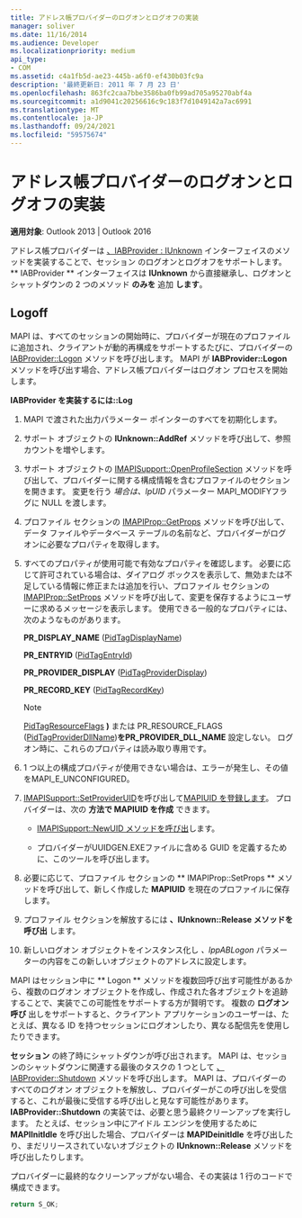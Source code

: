 ```yaml
---
title: アドレス帳プロバイダーのログオンとログオフの実装
manager: soliver
ms.date: 11/16/2014
ms.audience: Developer
ms.localizationpriority: medium
api_type:
- COM
ms.assetid: c4a1fb5d-ae23-445b-a6f0-ef430b03fc9a
description: '最終更新日: 2011 年 7 月 23 日'
ms.openlocfilehash: 863fc2caa7bbe3586ba0fb99ad705a95270abf4a
ms.sourcegitcommit: a1d9041c20256616c9c183f7d1049142a7ac6991
ms.translationtype: MT
ms.contentlocale: ja-JP
ms.lasthandoff: 09/24/2021
ms.locfileid: "59575674"
---
```

# <a name="implementing-address-book-provider-logon-and-logoff"></a>アドレス帳プロバイダーのログオンとログオフの実装

**適用対象**: Outlook 2013 | Outlook 2016 
  
アドレス帳プロバイダーは [、IABProvider : IUnknown](iabprovideriunknown.md) インターフェイスのメソッドを実装することで、セッション のログオンとログオフをサポートします。 ** IABProvider ** インターフェイスは **IUnknown** から直接継承し、ログオンとシャットダウンの 2 つのメソッド **のみを** 追加 **します**。 
  
## <a name="logoff"></a>Logoff

MAPI は、すべてのセッションの開始時に、プロバイダーが現在のプロファイルに追加され、クライアントが動的再構成をサポートするたびに、プロバイダーの [IABProvider::Logon](iabprovider-logon.md) メソッドを呼び出します。 MAPI が **IABProvider::Logon** メソッドを呼び出す場合、アドレス帳プロバイダーはログオン プロセスを開始します。 
  
**IABProvider を実装するには::Log**
  
1. MAPI で渡された出力パラメーター ポインターのすべてを初期化します。 
    
2. サポート オブジェクトの **IUnknown::AddRef** メソッドを呼び出して、参照カウントを増やします。 
    
3. サポート オブジェクトの [IMAPISupport::OpenProfileSection](imapisupport-openprofilesection.md) メソッドを呼び出して、プロバイダーに関する構成情報を含むプロファイルのセクションを開きます。 変更を行う  _場合は、lpUID_ パラメーター MAPI_MODIFYフラグに NULL を渡します。 
    
4. プロファイル セクションの [IMAPIProp::GetProps](imapiprop-getprops.md) メソッドを呼び出して、データ ファイルやデータベース テーブルの名前など、プロバイダーがログオンに必要なプロパティを取得します。 
    
5. すべてのプロパティが使用可能で有効なプロパティを確認します。 必要に応じて許可されている場合は、ダイアログ ボックスを表示して、無効または不足している情報に修正または追加を行い、プロファイル セクションの [IMAPIProp::SetProps](imapiprop-setprops.md) メソッドを呼び出して、変更を保存するようにユーザーに求めるメッセージを表示します。 使用できる一般的なプロパティには、次のようなものがあります。 
    
   **PR_DISPLAY_NAME** ([PidTagDisplayName](pidtagdisplayname-canonical-property.md))
    
   **PR_ENTRYID** ([PidTagEntryId](pidtagentryid-canonical-property.md))
    
   **PR_PROVIDER_DISPLAY** ([PidTagProviderDisplay](pidtagproviderdisplay-canonical-property.md))
    
   **PR_RECORD_KEY** ([PidTagRecordKey](pidtagrecordkey-canonical-property.md))
    
   > [!NOTE]
   > [PidTagResourceFlags](pidtagresourceflags-canonical-property.md) **)** または PR_RESOURCE_FLAGS ([PidTagProviderDllName](pidtagproviderdllname-canonical-property.md))**をPR_PROVIDER_DLL_NAME** 設定しない。 ログオン時に、これらのプロパティは読み取り専用です。 
  
6. 1 つ以上の構成プロパティが使用できない場合は、エラーが発生し、その値をMAPI_E_UNCONFIGURED。
    
7. [IMAPISupport::SetProviderUID](imapisupport-setprovideruid.md)を呼び出して[MAPIUID を登録します](mapiuid.md)。 プロバイダーは、次の **方法で MAPIUID を作成** できます。 
    
   - [IMAPISupport::NewUID メソッドを呼び出](imapisupport-newuid.md)します。 
    
   - プロバイダーがUUIDGEN.EXEファイルに含める GUID を定義するために、このツールを呼び出します。
    
8. 必要に応じて、プロファイル セクションの ** IMAPIProp::SetProps ** メソッドを呼び出して、新しく作成した **MAPIUID** を現在のプロファイルに保存します。 
    
9. プロファイル セクションを解放するには **、IUnknown::Release メソッドを呼び出** します。 
    
10. 新しいログオン オブジェクトをインスタンス化し  _、lppABLogon_ パラメーターの内容をこの新しいオブジェクトのアドレスに設定します。 
    
MAPI はセッション中に ** Logon ** メソッドを複数回呼び出す可能性があるから、複数のログオン オブジェクトを作成し、作成された各オブジェクトを追跡することで、実装でこの可能性をサポートする方が賢明です。 複数の **ログオン呼び** 出しをサポートすると、クライアント アプリケーションのユーザーは、たとえば、異なる ID を持つセッションにログオンしたり、異なる配信先を使用したりできます。 
  
**セッション** の終了時にシャットダウンが呼び出されます。 MAPI は、セッションのシャットダウンに関連する最後のタスクの 1 つとして [、IABProvider::Shutdown](iabprovider-shutdown.md) メソッドを呼び出します。 MAPI は、プロバイダーのすべてのログオン オブジェクトを解放し、プロバイダーがこの呼び出しを受信すると、これが最後に受信する呼び出しと見なす可能性があります。 **IABProvider::Shutdown** の実装では、必要と思う最終クリーンアップを実行します。 たとえば、セッション中にアイドル エンジンを使用するために **MAPIInitIdle** を呼び出した場合、プロバイダーは **MAPIDeinitIdle** を呼び出したり、まだリリースされていないオブジェクトの **IUnknown::Release** メソッドを呼び出したりします。 
  
プロバイダーに最終的なクリーンアップがない場合、その実装は 1 行のコードで構成できます。 
  
```cpp
return S_OK;

```


